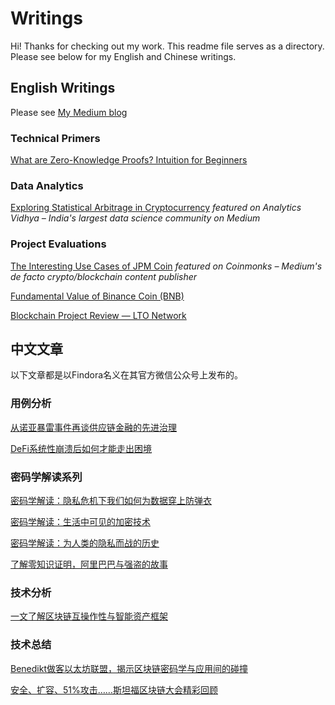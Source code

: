# Writings
Hi! Thanks for checking out my work. This readme file serves as a directory. Please see below for my English and Chinese writings.


## English Writings
Please see [My Medium blog](https://medium.com/@ze_chen)

### Technical Primers
[What are Zero-Knowledge Proofs? Intuition for Beginners](https://medium.com/@ze_chen/what-are-zero-knowledge-proofs-intuition-for-beginners-ef4dadccb61e)

### Data Analytics
[Exploring Statistical Arbitrage in Cryptocurrency](https://medium.com/analytics-vidhya/exploring-statistical-arbitrage-in-cryptocurrency-924ad6bf2a57) _featured on Analytics Vidhya – India's largest data science community on Medium_

### Project Evaluations
[The Interesting Use Cases of JPM Coin](https://medium.com/coinmonks/the-interesting-use-cases-of-jpm-coin-3cbe1b747e1f) _featured on Coinmonks – Medium's de facto crypto/blockchain content publisher_

[Fundamental Value of Binance Coin (BNB)](https://medium.com/@ze_chen/crypto-fundamental-value-inherent-value-of-bnb-78ab6b0ba83)

[Blockchain Project Review — LTO Network](https://medium.com/@ze_chen/blockchain-project-review-lto-network-57b98b24f5a6)



## 中文文章
以下文章都是以Findora名义在其官方微信公众号上发布的。


### 用例分析
[从诺亚暴雷事件再谈供应链金融的先进治理](https://mp.weixin.qq.com/s/hPC7iRgW6Tz0q73FiFahog)

[DeFi系统性崩溃后如何才能走出困境](https://mp.weixin.qq.com/s/PMXC6TPU3fdTiBUjPEJhuQ)

### 密码学解读系列
[密码学解读：隐私危机下我们如何为数据穿上防弹衣](https://mp.weixin.qq.com/s/pbcz90ZUwSfFWlfJYvxz9Q)

[密码学解读：生活中可见的加密技术](https://mp.weixin.qq.com/s/bfhxYM5umdFeJGOCczV2Ag)

[密码学解读：为人类的隐私而战的历史](https://mp.weixin.qq.com/s/Vi1afiuZfyr6okaFlxm8rw)

[了解零知识证明，阿里巴巴与强盗的故事](https://mp.weixin.qq.com/s/sjk_RfLeHo1DBVRqOI7C7g)

### 技术分析
[一文了解区块链互操作性与智能资产框架](https://mp.weixin.qq.com/s/nxiJxpvYX40_kIfIEHNK_Q)

### 技术总结
[Benedikt做客以太坊联盟，揭示区块链密码学与应用间的碰撞](https://mp.weixin.qq.com/s/-5FRy7ZgY7ulhFj4v3Ev6g)

[安全、扩容、51%攻击……斯坦福区块链大会精彩回顾](https://mp.weixin.qq.com/s/jyID8BOgIU0UbVTVJSSJdA)
